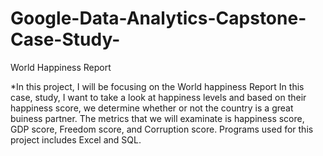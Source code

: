 # Google-Data-Analytics-Capstone-Case-Study-
World Happiness Report 

*In this project, I will be focusing on the World happiness Report In this case, study, I want to take a look at happiness levels and based on their happiness score, we determine whether or not the country is a great buiness partner. The metrics that we will examinate is happiness score, GDP score, Freedom score, and Corruption score. Programs used for this project includes Excel and SQL.
